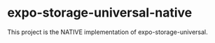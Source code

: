 # expo-storage-universal-native
This project is the NATIVE implementation of expo-storage-universal.
